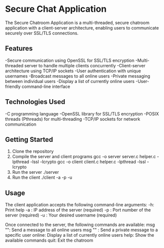 # Secure Chat Application
The Secure Chatroom Application is a multi-threaded, secure chatroom application with a client-server architecture, enabling users to communicate securely over SSL/TLS connections.

## Features
-Secure communication using OpenSSL for SSL/TLS encryption
-Multi-threaded server to handle multiple clients concurrently
-Client-server architecture using TCP/IP sockets
-User authentication with unique usernames
-Broadcast messages to all online users
-Private messaging between individual users
-Display a list of currently online users
-User-friendly command-line interface

## Technologies Used
-C programming language
-OpenSSL library for SSL/TLS encryption
-POSIX threads (Pthreads) for multi-threading
-TCP/IP sockets for network communication

## Getting Started
1. Clone the repository
2. Compile the server and client programs
   gcc -o server server.c helper.c -lpthread -lssl -lcrypto
   gcc -o client client.c helper.c -lpthread -lssl -lcrypto
3. Run the server
   ./server <port number>
4. Run the client
   ./client -a <server-ip> -p <port> -u <username>

## Usage
The client application accepts the following command-line arguments:
-h: Print help
-a <server-ip>: IP address of the server (required)
-p <port>: Port number of the server (required)
-u <username>: Your desired username (required)

Once connected to the server, the following commands are available:
msg "<message>": Send a message to all online users
msg "<message>" <username>: Send a private message to a specific user
online: Display a list of currently online users
help: Show the available commands
quit: Exit the chatroom

